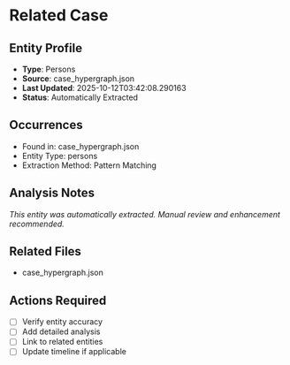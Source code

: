 # Related Case

## Entity Profile
- **Type**: Persons
- **Source**: case_hypergraph.json
- **Last Updated**: 2025-10-12T03:42:08.290163
- **Status**: Automatically Extracted

## Occurrences
- Found in: case_hypergraph.json
- Entity Type: persons
- Extraction Method: Pattern Matching

## Analysis Notes
*This entity was automatically extracted. Manual review and enhancement recommended.*

## Related Files
- case_hypergraph.json

## Actions Required
- [ ] Verify entity accuracy
- [ ] Add detailed analysis
- [ ] Link to related entities
- [ ] Update timeline if applicable
